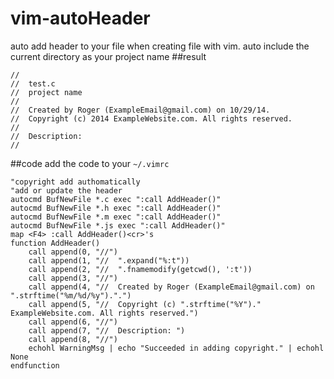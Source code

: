 vim-autoHeader
==============

auto add header to your file when creating file with vim.
auto include the current directory as your project name
##result
```
//
//  test.c
//  project name
//
//  Created by Roger (ExampleEmail@gmail.com) on 10/29/14.
//  Copyright (c) 2014 ExampleWebsite.com. All rights reserved.
//
//  Description: 
//
```
##code
add the code to your `~/.vimrc`
```
"copyright add authomatically
"add or update the header
autocmd BufNewFile *.c exec ":call AddHeader()"
autocmd BufNewFile *.h exec ":call AddHeader()"
autocmd BufNewFile *.m exec ":call AddHeader()"
autocmd BufNewFile *.js exec ":call AddHeader()"
map <F4> :call AddHeader()<cr>'s
function AddHeader()
    call append(0, "//")
    call append(1, "//  ".expand("%:t"))
    call append(2, "//  ".fnamemodify(getcwd(), ':t'))
    call append(3, "//")
    call append(4, "//  Created by Roger (ExampleEmail@gmail.com) on ".strftime("%m/%d/%y").".")
    call append(5, "//  Copyright (c) ".strftime("%Y")." ExampleWebsite.com. All rights reserved.")
    call append(6, "//")
    call append(7, "//  Description: ")
    call append(8, "//")
    echohl WarningMsg | echo "Succeeded in adding copyright." | echohl None
endfunction
```
